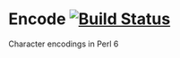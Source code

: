 Encode [![Build Status](https://travis-ci.org/sergot/perl6-encode.svg)](https://travis-ci.org/sergot/perl6-encode)
============

Character encodings in Perl 6
